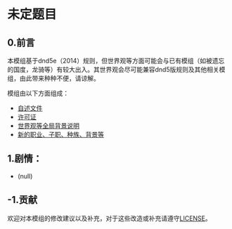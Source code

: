 # 未定题目

## 0.前言

本模组基于dnd5e（2014）规则，但世界观等方面可能会与已有模组（如被遗忘的国度，龙骑等）有较大出入。其世界观会尽可能兼容dnd5版规则及其他相关模组，由此带来种种不便，请谅解。  

模组由以下方面组成：  
- [自述文件](./README.md)  
- [许可证](./LICENSE)  
- [世界观等全局背景说明](./WorldView.md)  
- [新的职业、子职、种族、背景等](./AdditionRules.md)  


## 1.剧情：  
- (null)  


## -1.贡献

欢迎对本模组的修改建议以及补充，对于这些改造或补充请遵守[LICENSE](./LICENSE)。


